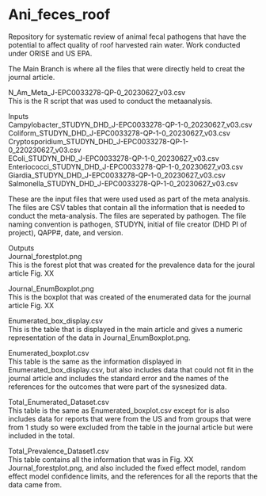 # Ani_feces_roof
Repository for systematic review of animal fecal pathogens that have the potential to affect quality of roof harvested rain water.  Work conducted under ORISE and US EPA.

The Main Branch is where all the files that were directly held to creat the journal article.

N_Am_Meta_J-EPC0033278-QP-0_20230627_v03.csv  
This is the R script that was used to conduct the metaanalysis.

Inputs  
Campylobacter_STUDYN_DHD_J-EPC0033278-QP-1-0_20230627_v03.csv  
Coliform_STUDYN_DHD_J-EPC0033278-QP-1-0_20230627_v03.csv  
Cryptosporidium_STUDYN_DHD_J-EPC0033278-QP-1-0_220230627_v03.csv  
EColi_STUDYN_DHD_J-EPC0033278-QP-1-0_20230627_v03.csv  
Enteriococci_STUDYN_DHD_J-EPC0033278-QP-1-0_20230627_v03.csv  
Giardia_STUDYN_DHD_J-EPC0033278-QP-1-0_20230627_v03.csv  
Salmonella_STUDYN_DHD_J-EPC0033278-QP-1-0_20230627_v03.csv  

These are the input files that were used used as part of the meta analysis.  The files are CSV tables that contain all the information that is needed to conduct the meta-analysis.  The files are seperated by pathogen.  The file naming convention is pathogen, STUDYN, initial of file creator (DHD PI of project), QAPP#, date, and version.

Outputs  
Journal_forestplot.png  
This is the forest plot that was created for the prevalence data for the joural article Fig. XX  

Journal_EnumBoxplot.png  
This is the boxplot that was created of the enumerated data for the journal article Fig. XX  

Enumerated_box_display.csv  
This is the table that is displayed in the main article and gives a numeric representation of the data in Journal_EnumBoxplot.png.  

Enumerated_boxplot.csv  
This table is the same as the information displayed in Enumerated_box_display.csv, but also includes data that could not fit in the journal article and includes the standard error and the names of the references for the outcomes that were part of the sysnesized data.  

Total_Enumerated_Dataset.csv  
This table is the same as Enumerated_boxplot.csv except for is also includes data for reports that were from the US and from groups that were from 1 study so were excluded from the table in the journal article but were included in the total.  

Total_Prevalence_Dataset1.csv  
This table contains all the information that was in Fig. XX Journal_forestplot.png, and also included the fixed effect model, random effect model confidence limits, and the references for all the reports that the data came from.  


